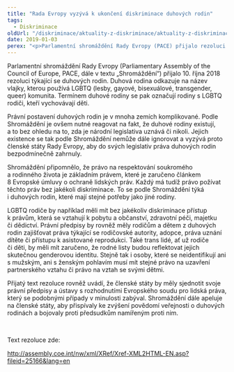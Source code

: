 ```yaml
---
title: "Rada Evropy vyzývá k ukončení diskriminace duhových rodin"
tags:
  - Diskriminace
oldUrl: "/diskriminace/aktuality-z-diskriminace/aktuality-z-diskriminace-2019/rada-evropy-vyzyva-k-ukonceni-diskriminace-duhovych-rodin/"
date: 2019-01-03
perex: "<p>Parlamentní shromáždění Rady Evropy (PACE) přijalo rezoluci požadující po členských státech přiznání práv LGBTQ rodinám.</p>"
---
```


<!-- imported from the old website -->

<p>Parlamentní shromáždění Rady Evropy (Parliamentary Assembly of the Council of Europe, PACE, dále v textu „Shromáždění“) přijalo 10. října 2018 rezoluci týkající se duhových rodin. Duhová rodina odkazuje na název vlajky, kterou používá LGBTQ (lesby, gayové, bisexuálové, transgender, queer) komunita. Termínem duhové rodiny se pak označují rodiny s LGBTQ rodiči, kteří vychovávají děti.</p> <p>Právní postavení duhových rodin je v mnoha zemích komplikované. Podle Shromáždění je ovšem nutné reagovat na fakt, že duhové rodiny existují, a to bez ohledu na to, zda je národní legislativa uznává či nikoli. Jejich existence se tak podle Shromáždění nemůže dále ignorovat a vyzývá proto členské státy Rady Evropy, aby do svých legislativ práva duhových rodin bezpodmínečně zahrnuly. </p> <p>Shromáždění připomnělo, že právo na respektování soukromého a rodinného života je základním právem, které je zaručeno článkem 8 Evropské úmluvy o ochraně lidských práv. Každý má tudíž právo požívat těchto práv bez jakékoli diskriminace. To se podle Shromáždění týká i duhových rodin, které mají stejné potřeby jako jiné rodiny.</p> <p>LGBTQ rodiče by například měli mít bez jakékoliv diskriminace přístup k právům, která se vztahují k pobytu a občanství, zdravotní péči, majetku či dědictví. Právní předpisy by rovněž měly rodičům a dětem z duhových rodin zajišťovat práva týkající se rodičovské autority, adopce, práva uznání dítěte či přístupu k asistované reprodukci. Také trans lidé, ať už rodiče či děti, by měli mít zaručeno, že rodné listy budou reflektovat jejich skutečnou genderovou identitu. Stejně tak i osoby, které se neidentifikují ani s mužským, ani s ženským pohlavím musí mít stejné právo na uzavření partnerského vztahu či právo na vztah se svými dětmi.</p> <p>Přijatý text rezoluce rovněž uvádí, že členské státy by měly sjednotit svoje právní předpisy a ústavy s rozhodnutími Evropského soudu pro lidská práva, který se podobnými případy v minulosti zabýval. Shromáždění dále apeluje na členské státy, aby přispívaly ke zvýšení povědomí veřejnosti o duhových rodinách a bojovaly proti předsudkům namířeným proti nim.</p> <p> </p> <p>Text rezoluce zde:</p> <p><a title="Otevření do nového okna" href="http://assembly.coe.int/nw/xml/XRef/Xref-XML2HTML-EN.asp?fileid=25166&amp;lang=en" target="_blank">http://assembly.coe.int/nw/xml/XRef/Xref-XML2HTML-EN.asp?fileid=25166&amp;lang=en</a> </p>
